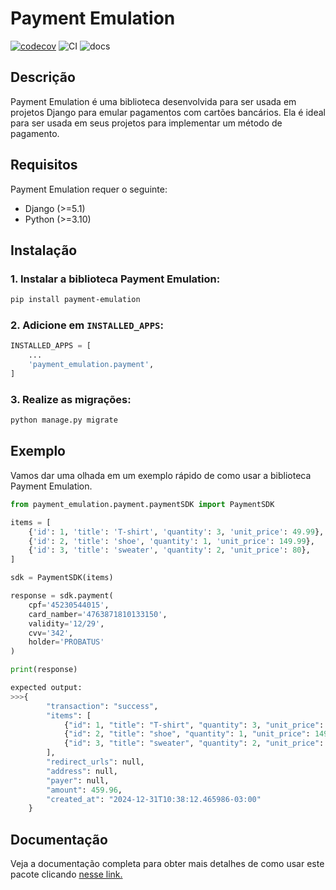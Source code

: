 # Payment Emulation

[![codecov](https://codecov.io/gh/valdean7/payment_emulation/graph/badge.svg?token=IHKF7WUWDY)](https://codecov.io/gh/valdean7/payment_emulation)  ![CI](https://github.com/valdean7/payment_emulation/actions/workflows/pipiline.yaml/badge.svg)  ![docs](https://readthedocs.org/projects/payment-emulation/badge/?version=latest&style=default)

## Descrição

Payment Emulation é uma biblioteca desenvolvida para ser usada em projetos Django 
para emular pagamentos com cartões bancários. Ela é ideal para ser usada em seus 
projetos para implementar um método de pagamento.

## Requisitos
Payment Emulation requer o seguinte:

- Django (>=5.1)
- Python (>=3.10)

## Instalação

### 1. Instalar a biblioteca Payment Emulation:

```bash
pip install payment-emulation
```

### 2. Adicione em `INSTALLED_APPS`: 

```python
INSTALLED_APPS = [
    ...
    'payment_emulation.payment',
]
```

### 3. Realize as migrações:

```bash
python manage.py migrate
```

## Exemplo

Vamos dar uma olhada em um exemplo rápido de como usar a biblioteca Payment Emulation.

```python
from payment_emulation.payment.paymentSDK import PaymentSDK

items = [
    {'id': 1, 'title': 'T-shirt', 'quantity': 3, 'unit_price': 49.99},
    {'id': 2, 'title': 'shoe', 'quantity': 1, 'unit_price': 149.99},
    {'id': 3, 'title': 'sweater', 'quantity': 2, 'unit_price': 80},
]

sdk = PaymentSDK(items)

response = sdk.payment(
    cpf='45230544015',
    card_namber='4763871810133150',
    validity='12/29',
    cvv='342',
    holder='PROBATUS'
)

print(response)

expected output:
>>>{
        "transaction": "success", 
        "items": [
            {"id": 1, "title": "T-shirt", "quantity": 3, "unit_price": 49.99}, 
            {"id": 2, "title": "shoe", "quantity": 1, "unit_price": 149.99}, 
            {"id": 3, "title": "sweater", "quantity": 2, "unit_price": 80}
        ], 
        "redirect_urls": null, 
        "address": null, 
        "payer": null,
        "amount": 459.96, 
        "created_at": "2024-12-31T10:38:12.465986-03:00"
    }
```

## Documentação

Veja a documentação completa para obter mais detalhes de como usar este pacote clicando [nesse link.](https://payment-emulation.readthedocs.io/latest/)
